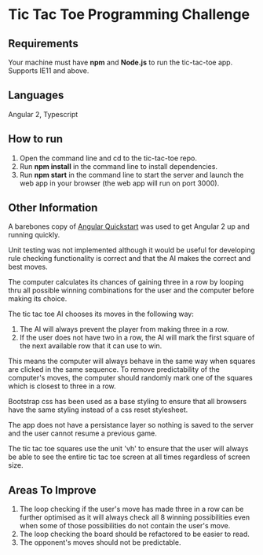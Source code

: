 # Tic Tac Toe Programming Challenge #

## Requirements ##
Your machine must have **npm** and **Node.js** to run the tic-tac-toe app.
Supports IE11 and above.

## Languages ##
Angular 2, Typescript

## How to run ##
1. Open the command line and cd to the tic-tac-toe repo.
2. Run **npm install** in the command line to install dependencies.
3. Run **npm start** in the command line to start the server and launch the web app in your browser (the web app will run on port 3000).

## Other Information ##
A barebones copy of [Angular Quickstart](https://github.com/angular/quickstart) was used to get Angular 2 up and running quickly.

Unit testing was not implemented although it would be useful for developing rule checking functionality is correct and that the AI makes the correct and best moves.

The computer calculates its chances of gaining three in a row by looping thru all possible winning combinations for the user and the computer before making its choice.

The tic tac toe AI chooses its moves in the following way:
1. The AI will always prevent the player from making three in a row.
2. If the user does not have two in a row, the AI will mark the first square of the next available row that it can use to win.

This means the computer will always behave in the same way when squares are clicked in the same sequence. To remove predictability of the computer's moves, the computer should randomly mark one of the squares which is closest to three in a row. 

Bootstrap css has been used as a base styling to ensure that all browsers have the same styling instead of a css reset stylesheet.

The app does not have a persistance layer so nothing is saved to the server and the user cannot resume a previous game.

The tic tac toe squares use the unit 'vh' to ensure that the user will always be able to see the entire tic tac toe screen at all times regardless of screen size.

## Areas To Improve ##
1. The loop checking if the user's move has made three in a row can be further optimised as it will always check all 8 winning possibilities even when some of those possibilities do not contain the user's move.
2. The loop checking the board should be refactored to be easier to read.
3. The opponent's moves should not be predictable.